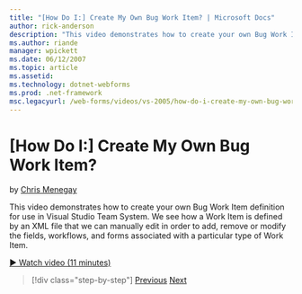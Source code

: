 ```yaml
---
title: "[How Do I:] Create My Own Bug Work Item? | Microsoft Docs"
author: rick-anderson
description: "This video demonstrates how to create your own Bug Work Item definition for use in Visual Studio Team System. We see how a Work Item is defined by an XML fil..."
ms.author: riande
manager: wpickett
ms.date: 06/12/2007
ms.topic: article
ms.assetid: 
ms.technology: dotnet-webforms
ms.prod: .net-framework
msc.legacyurl: /web-forms/videos/vs-2005/how-do-i-create-my-own-bug-work-item
---
```

[How Do I:] Create My Own Bug Work Item?
====================
by [Chris Menegay](https://twitter.com/CMenegay)

This video demonstrates how to create your own Bug Work Item definition for use in Visual Studio Team System. We see how a Work Item is defined by an XML file that we can manually edit in order to add, remove or modify the fields, workflows, and forms associated with a particular type of Work Item.

[&#9654; Watch video (11 minutes)](https://channel9.msdn.com/Blogs/ASP-NET-Site-Videos/how-do-i-create-my-own-bug-work-item)

>[!div class="step-by-step"]
[Previous](how-do-i-integrate-defect-tracking-with-testing.md)
[Next](how-do-i-write-code-more-quickly-with-unit-tests.md)